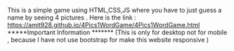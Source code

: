 This is a simple game using HTML,CSS,JS  where you have to just guess a name by seeing 4 pictures .
Here is the link : https://amit928.github.io/4Pics1WordGame/4Pics1WordGame.html
*****Important Information *******
(This is only for desktop not for mobile , because I have not use bootstrap for make this website responsive )
